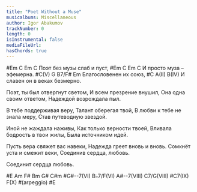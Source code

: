 ```yaml
---
title: "Poet Without a Muse"
musicalbums: Miscellaneous
author: Igor Abakumov
trackNumber: 0
length: 0
isInstrumental: false
mediaFileUrl: 
hasChords: true
---
```


#Em        C           Em   C
Поэт без музы слаб и пуст,
#Em        C         Em   C
И просто муза – эфемерна.
#C(V)     G    B7/F# Em
Благословенен их  союз,
#C        A(II)          B(IV)
И славен он в веках безмерно.

Поэт, ты был отвергнут светом,
И всем презрение внушил,
Она одна своим ответом,
Надеждой возрождала пыл.

В тебе поддерживая веру,
Талант оберегая твой,
В любви к тебе не знала меру,
Став путеводную звездой.

Иной не жаждала наживы,
Как только верности твоей,
Вливала бодрость в твои жилы,
Была источником идей.

Пусть вера свяжет вас навеки,
Надежда греет вновь и вновь.
Сомкнёт уста и смежит веки,
Соединив сердца, любовь.

Соединит сердца любовь.

#E Am F# Bm G# C#m
#G#--7(VI) B♭7/F(VI) A#--7(VIII) C7/G(VIII)
#C7(IX) F(X) 
#(arpeggio)
#E

